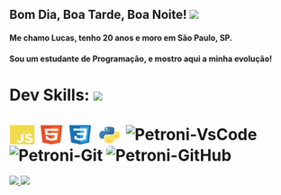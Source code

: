 ## Bom Dia, Boa Tarde, Boa Noite! <img src="https://media.giphy.com/media/f9jQLaKJJl6dL0AmmZ/giphy.gif" width="30px">

#### Me chamo Lucas, tenho 20 anos e moro em São Paulo, SP.
#### Sou um estudante de Programação, e mostro aqui a minha evolução! 

##

<h1> Dev Skills: <img src="https://media.giphy.com/media/fvT2uzkzsSWmmkvl5g/giphy.gif" width="35px"> 
<div style="display: inline_block"><br>
  <img align="center" alt="Petroni-Js" height="35" width="45" src="https://raw.githubusercontent.com/devicons/devicon/master/icons/javascript/javascript-plain.svg">
  <img align="center" alt="Petroni-HTML" height="35" width="45" src="https://raw.githubusercontent.com/devicons/devicon/master/icons/html5/html5-original.svg">
  <img align="center" alt="Petroni-CSS" height="35" width="45" src="https://raw.githubusercontent.com/devicons/devicon/master/icons/css3/css3-original.svg">
  <img align="center" alt="Petroni-Python" height="35" width="45" src="https://raw.githubusercontent.com/devicons/devicon/master/icons/python/python-original.svg">
  <img align="center" alt="Petroni-VsCode" height="35" width="45" src="https://cdn.jsdelivr.net/gh/devicons/devicon/icons/vscode/vscode-original-wordmark.svg">
  <img align="center" alt="Petroni-Git" height="40" width="50" src="https://git-scm.com/images/logos/downloads/Git-Logo-White.svg">
<img align="center" alt="Petroni-GitHub" height="35" width="45" src="https://cdn.jsdelivr.net/gh/devicons/devicon/icons/github/github-original-wordmark.svg" style="background-color: white; border-radius: 7px;">


</div>
</h1>


<div>
  <a href="[https://github.com/ruanJS](https://github.com/LucasPetroni)">
  <img heigt="180em" src="https://github-readme-stats.vercel.app/api?username=LucasPetroni&show_icons=true&theme=dark&include_ali_commits=true&count_private=true"/>
  <img heigt="180em" src="https://github-readme-stats.vercel.app/api/top-langs/?username=LucasPetroni&layout=compact&langs_count=16&theme=dark"/>
</div>  


  

##

<!-- <div>
  <a href="https://instagram.com/ruanguedes_" target="_blank"><img src="https://img.shields.io/badge/-Instagram-%23E4405F?style=for-the-badge&logo=instagram&logoColor=white" target="_blank"></a> 
  <a href = "mailto:rguedesruan@gmail.com"><img src="https://img.shields.io/badge/-Gmail-%23333?style=for-the-badge&logo=gmail&logoColor=white" target="_blank"></a>
  <a href="https://www.linkedin.com/in/ruan-guedes-807578248/" target="_blank"><img src="https://img.shields.io/badge/-LinkedIn-%230077B5?style=for-the-badge&logo=linkedin&logoColor=white" target="_blank"></a>
</div> -->

